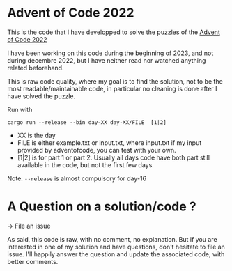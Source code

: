 # Advent of Code 2022

This is the code that I have developped to solve the puzzles of the [Advent of Code 2022](https://adventofcode.com/)

I have been working on this code during the beginning of 2023, and not during decembre 2022, but I have neither read nor watched anything related beforehand.

This is raw code quality, where my goal is to find the solution, not to be the most readable/maintainable code, in particular no cleaning is done after I have solved the puzzle.

Run with 
```
cargo run --release --bin day-XX day-XX/FILE  [1|2]
```

- XX is the day
- FILE is either example.txt or input.txt, where input.txt if my input provided by adventofcode, you can test with your own.
- [1|2] is for part 1 or part 2. Usually all days code have both part still available in the code, but not the first few days.


Note: `--release` is almost compulsory for day-16

# A Question on a solution/code ?
-> File an issue

As said, this code is raw, with no comment, no explanation. But if you are interested in one of my solution and have questions, don't hesitate to file an issue.
I'll happily answer the question and update the associated code, with better comments.